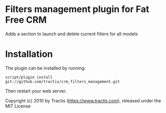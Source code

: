 Filters management plugin for Fat Free CRM
============

Adds a section to launch and delete current filters for all models

Installation
============

The plugin can be installed by running:

    script/plugin install git://github.com/tractis/crm_filters_management.git


Then restart your web server.

Copyright (c) 2010 by Tractis (https://www.tractis.com), released under the MIT License